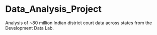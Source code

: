 # Data_Analysis_Project
Analysis of ~80 million Indian district court data across states from the Development Data Lab.

